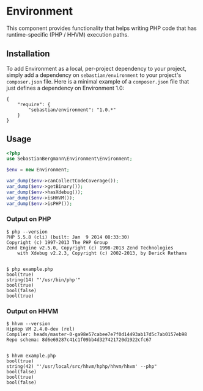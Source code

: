 # Environment

This component provides functionality that helps writing PHP code that has runtime-specific (PHP / HHVM) execution paths.

## Installation

To add Environment as a local, per-project dependency to your project, simply add a dependency on `sebastian/environment` to your project's `composer.json` file. Here is a minimal example of a `composer.json` file that just defines a dependency on Environment 1.0:

    {
        "require": {
            "sebastian/environment": "1.0.*"
        }
    }

## Usage

```php
<?php
use SebastianBergmann\Environment\Environment;

$env = new Environment;

var_dump($env->canCollectCodeCoverage());
var_dump($env->getBinary());
var_dump($env->hasXdebug());
var_dump($env->isHHVM());
var_dump($env->isPHP());
```

### Output on PHP

    $ php --version
    PHP 5.5.8 (cli) (built: Jan  9 2014 08:33:30)
    Copyright (c) 1997-2013 The PHP Group
    Zend Engine v2.5.0, Copyright (c) 1998-2013 Zend Technologies
        with Xdebug v2.2.3, Copyright (c) 2002-2013, by Derick Rethans


    $ php example.php
    bool(true)
    string(14) "'/usr/bin/php'"
    bool(true)
    bool(false)
    bool(true)

### Output on HHVM

    $ hhvm --version
    HipHop VM 2.4.0-dev (rel)
    Compiler: heads/master-0-ga98e57cabee7e7f0d14493ab17d5c7ab0157eb98
    Repo schema: 8d6e69287c41c1f09bb4d327421720d1922cfc67


    $ hhvm example.php
    bool(true)
    string(42) "'/usr/local/src/hhvm/hphp/hhvm/hhvm' --php"
    bool(false)
    bool(true)
    bool(false)

